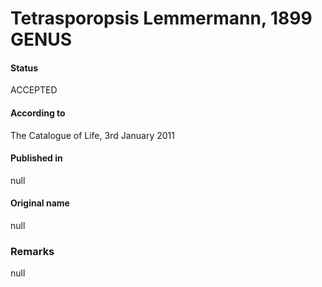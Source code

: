 Tetrasporopsis Lemmermann, 1899 GENUS
=======

#### Status
ACCEPTED

#### According to
The Catalogue of Life, 3rd January 2011

#### Published in
null

#### Original name
null

### Remarks
null